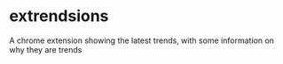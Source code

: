 # extrendsions
A chrome extension showing the latest trends, with some information on why they are trends

